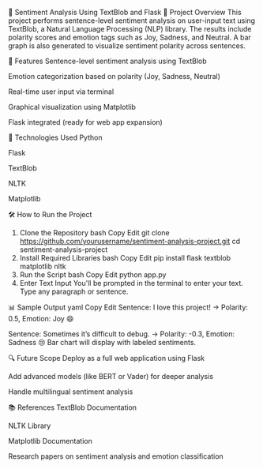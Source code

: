 📘 Sentiment Analysis Using TextBlob and Flask
📌 Project Overview
This project performs sentence-level sentiment analysis on user-input text using TextBlob, a Natural Language Processing (NLP) library. The results include polarity scores and emotion tags such as Joy, Sadness, and Neutral. A bar graph is also generated to visualize sentiment polarity across sentences.

🎯 Features
Sentence-level sentiment analysis using TextBlob

Emotion categorization based on polarity (Joy, Sadness, Neutral)

Real-time user input via terminal

Graphical visualization using Matplotlib

Flask integrated (ready for web app expansion)

🧠 Technologies Used
Python

Flask

TextBlob

NLTK

Matplotlib

🛠️ How to Run the Project
1. Clone the Repository
bash
Copy
Edit
git clone https://github.com/yourusername/sentiment-analysis-project.git
cd sentiment-analysis-project
2. Install Required Libraries
bash
Copy
Edit
pip install flask textblob matplotlib nltk
3. Run the Script
bash
Copy
Edit
python app.py
4. Enter Text Input
You'll be prompted in the terminal to enter your text. Type any paragraph or sentence.

📊 Sample Output
yaml
Copy
Edit
Sentence: I love this project!
→ Polarity: 0.5, Emotion: Joy 😄

Sentence: Sometimes it’s difficult to debug.
→ Polarity: -0.3, Emotion: Sadness 😢
Bar chart will display with labeled sentiments.

🔍 Future Scope
Deploy as a full web application using Flask

Add advanced models (like BERT or Vader) for deeper analysis

Handle multilingual sentiment analysis

📚 References
TextBlob Documentation

NLTK Library

Matplotlib Documentation

Research papers on sentiment analysis and emotion classification
